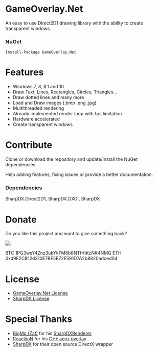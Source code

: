 # GameOverlay.Net

An easy to use Direct2D1 drawing library with the ability to create transparent windows.

### NuGet

    Install-Package GameOverlay.Net


# Features

- Windows 7, 8, 8.1 and 10
- Draw Text, Lines, Rectangles, Circles, Triangles...
- Draw dotted lines and many more
- Load and Draw images (.bmp .png .jpg)
- Multithreaded rendering
- Already implemented render loop with fps limitation
- Hardware accelerated
- Create transparent windows


# Contribute

Clone or download the repository and update/install the NuGet dependencies.

Help adding features, fixing issues or provide a better documentation.

### Dependencies

SharpDX.Direct2D1, SharpDX.DXGI, SharpDX


# Donate

Do you like this project and want to give something back?

[![](https://www.paypalobjects.com/en_US/i/btn/btn_donateCC_LG.gif)](https://www.paypal.com/cgi-bin/webscr?cmd=_s-xclick&hosted_button_id=YJDWMDUSM8KKQ)

BTC     1PG3wsY4Znz3ubYkFM8b8NTfrhKcNK4NMG
ETH     0xd9E2CB12d310E7BF5E72F591D7A2b8820adced04


# License

- [GameOverlay.Net License](https://github.com/michel-pi/GameOverlay.Net/blob/master/LICENSE.md "GameOverlay.Net License")
- [SharpDX License](https://github.com/sharpdx/SharpDX/blob/master/License.txt "SharpDX License")

# Special Thanks

- [BigMo (Zat)](https://github.com/BigMo "BigMo (Zat)") for his [SharpDXRenderer](https://github.com/BigMo/ExternalUtilsCSharp/tree/master/ExternalUtilsCSharp.SharpDXRenderer "SharpDXRenderer")
- [ReactiioN](https://github.com/ReactiioN1337 "ReactiioN") for his [C++ aero-overlay](https://github.com/ReactiioN1337/aero-overlay "C++ aero-overlay")
- [SharpDX](http://sharpdx.org/ "SharpDX") for their open source DirectX wrapper
